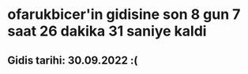 # ofarukbicer'in gidisine son 8 gun 7 saat 26 dakika 31 saniye kaldi

## Gidis tarihi: 30.09.2022 :(